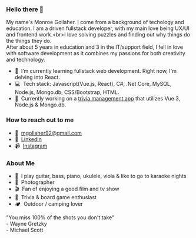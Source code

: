 ### Hello there 👋
My name's Monroe Gollaher. I come from a background of techology and education. I am a driven fullstack developer, with my main love being UX/UI and frontend work.\<br>I love solving puzzles and finding out why things do the things they do.<br>After about 5 years in education and 3 in the IT/support field, I fell in love with software development as it combines my passions for both creativity and technology.

- 🌱 &nbsp;I’m currently learning fullstack web development. Right now, I'm delving into React.
- 💻 &nbsp;Tech stack: Javascript(Vue.js, React), C#, .Net Core, MySQL, Node.js, Mongo.db, CSS/Bootstrap, HTML.
- 🔨 &nbsp;Currently working on a <a href="https://github.com/MonroeGollaher/TriviaGame">trivia management app</a> that utilizes Vue 3, Node.js & Mongo.db.

### How to reach out to me
- 📩 &nbsp;mgollaher92@gmail.com
- 💼 &nbsp;<a href="https://www.linkedin.com/in/monroe-gollaher/">LinkedIn</a>
- 📹 &nbsp;<a href="https://www.instagram.com/thisismonroe">Instagram</a>

### About Me
 - 🎵 &nbsp;I play guitar, bass, piano, ukulele, viola & like to go to karaoke nights
 - 📸 &nbsp;Photographer
 - 🎬 &nbsp;Fan of enjoying a good film and tv show
 - 🎲 &nbsp;Trivia & board game enthusiast 
 - 🏕 &nbsp;Outdoor / camping lover
 
 "You miss 100% of the shots you don't take" <br>- Wayne Gretzky <br>- Michael Scott

<!--
**MonroeGollaher/MonroeGollaher** is a ✨ _special_ ✨ repository because its `README.md` (this file) appears on your GitHub profile.

Here are some ideas to get you started:

- 🔭 I’m currently working on ...
- 🌱 I’m currently learning ...
- 👯 I’m looking to collaborate on ...
- 🤔 I’m looking for help with ...
- 💬 Ask me about ...
- 📫 How to reach me: ...
- 😄 Pronouns: ...
- ⚡ Fun fact: ...
-->
